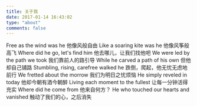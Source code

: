 ```yaml
---
title: 关于我
date: 2017-01-14 16:43:02
type: "about"
comments: false
---
```

Free as the wind was he
他像风般自由
Like a soaring kite was he
他像风筝般高飞
Where did he go, let's find him
他去哪儿，让我们找他吧
We were led by the path we took
我们靠前人的路引导
While he carved a path of his own
但他却自己铺路
Stumbling, rising, carefree walked he
跌倒，爬起，他无忧无虑地前行
We fretted about the morrow
我们为明日之忧烦恼
He simply reveled in today
他却今朝有酒今朝醉
Living each moment to the fullest
让每一分钟活得充实
Where did he come from
他来自何方？
He who touched our hearts and vanished
触动了我们的心，之后消失